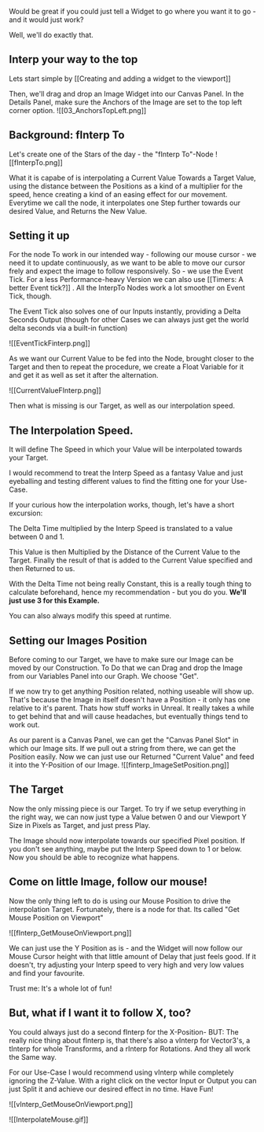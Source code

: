 Would be great if you could just tell a Widget to go where you want it to go - and it would just work?

Well, we'll do exactly that. 

## Interp your way to the top
Lets start simple by  [[Creating and adding a widget to the viewport]]

Then, we'll drag and drop an Image Widget into our Canvas Panel.
In the Details Panel, make sure the Anchors of the Image are set to the top left corner option. 
![[03_AnchorsTopLeft.png]]

## Background: fInterp To
Let's create one of the Stars of the day - the "fInterp To"-Node
![[fInterpTo.png]]

What it is capabe of is interpolating a Current Value Towards a Target Value, using the distance between the Positions as a kind of a multiplier for the speed, hence creating a kind of an easing effect for our movement. Everytime we call the node, it interpolates one Step further towards our desired Value, and Returns the New Value. 

## Setting it up 
For the node To work in our intended way - following our mouse cursor - we need it to update continuously, as we want to be able to move our cursor frely and expect the image to follow responsively. So - we use the Event Tick. For a less Performance-heavy Version we can also use [[Timers: A better Event tick?]] . All the InterpTo Nodes work a lot smoother on Event Tick, though. 

The Event Tick also solves one of our Inputs instantly, providing a Delta Seconds Output (though for other Cases we can always just get the world delta seconds via a built-in function)

![[EventTickFinterp.png]]

As we want our Current Value to be fed into the Node, brought closer to the Target and then to repeat the procedure, we create a Float Variable for it and get it as well as set it after the alternation. 

![[CurrentValueFInterp.png]]

Then what is missing is our Target, as well as our interpolation speed. 

## The Interpolation Speed. 
It will define The Speed in which your Value will be interpolated towards your Target. 

I would recommend to treat the Interp Speed as a fantasy Value and just eyeballing and testing different values to find the fitting one for your Use-Case. 

If your curious how the interpolation works, though, let's have a short excursion:

The Delta Time multiplied by the Interp Speed is translated to a value between 0 and 1. 

This Value is then Multiplied by the Distance of the Current Value to the Target. 
Finally the result of that is added to the Current Value specified and then Returned to us. 

With the Delta Time not being really Constant, this is a really tough thing to calculate beforehand, hence my recommendation - but you do you. **We'll just use 3 for this Example.**

You can also always modify this speed at runtime.


## Setting our Images Position
Before coming to our Target, we have to make sure our Image can be moved by our Construction. To Do that we can Drag and drop the Image from our Variables Panel into our Graph. We choose "Get".

If we now try to get anything Position related, nothing useable will show up. 
That's because the Image in itself doesn't have a Position - it only has one relative to it's parent. Thats how stuff works in Unreal. It really takes a while to get behind that and will cause headaches, but eventually things tend to work out. 

As our parent is a Canvas Panel, we can get the "Canvas Panel Slot" in which our Image sits. If we pull out a string from there, we can get the Position easily. 
Now we can just use our Returned "Current Value" and feed it into the Y-Position of our Image.
![[finterp_ImageSetPosition.png]]


## The Target
Now the only missing piece is our Target. 
To try if we setup everything in the right way, we can now just type a Value betwen 0 and our Viewport Y Size in Pixels as Target, and just press Play. 

The Image should now interpolate towards our specified Pixel position.
If you don't see anything, maybe put the Interp Speed down to 1 or below. Now you should be able to recognize what happens. 


## Come on little Image, follow our mouse!
Now the only thing left to do is using our Mouse Position to drive the interpolation Target. 
Fortunately, there is a node for that. 
Its called "Get Mouse Position on Viewport"

![[fInterp_GetMouseOnViewport.png]]

We can just use the Y Position as is - and the Widget will now follow our Mouse Cursor height with that little amount of Delay that just feels good. If it doesn't, try adjusting your Interp speed to very high and very low values and find your favourite. 

Trust me: It's a whole lot of fun!

## But, what if I want it to follow X, too? 
You could always just do a second fInterp for the X-Position- BUT: 
The really nice thing about fInterp is, that there's also a vInterp for Vector3's, a tInterp for whole Transforms, and a rInterp for Rotations. And they all work the Same way.

For our Use-Case I would recommend using vInterp while completely ignoring the Z-Value.
With a right click on the vector Input or Output you can just Split it and achieve our desired effect in no time. Have Fun!

![[vInterp_GetMouseOnViewport.png]]


![[InterpolateMouse.gif]]